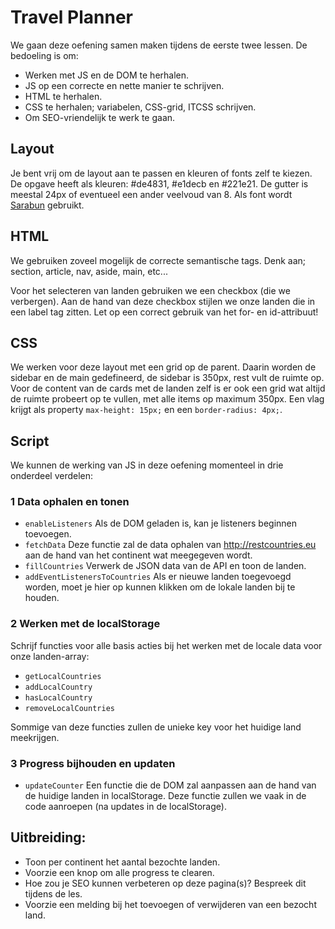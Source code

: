 # Travel Planner
We gaan deze oefening samen maken tijdens de eerste twee lessen. De bedoeling is om:
- Werken met JS en de DOM te herhalen.
- JS op een correcte en nette manier te schrijven.
- HTML te herhalen.
- CSS te herhalen; variabelen, CSS-grid, ITCSS schrijven.
- Om SEO-vriendelijk te werk te gaan.

## Layout
Je bent vrij om de layout aan te passen en kleuren of fonts zelf te kiezen.
De opgave heeft als kleuren: #de4831, #e1decb en #221e21. De gutter is meestal 24px of eventueel een ander veelvoud van 8. Als font wordt [Sarabun](https://fonts.google.com/specimen/Sarabun) gebruikt.

## HTML
We gebruiken zoveel mogelijk de correcte semantische tags.
Denk aan; section, article, nav, aside, main, etc...

Voor het selecteren van landen gebruiken we een checkbox (die we verbergen). Aan de hand van deze checkbox stijlen we onze landen die in een label tag zitten. Let op een correct gebruik van het for- en id-attribuut!

## CSS
We werken voor deze layout met een grid op de parent. Daarin worden de sidebar en de main gedefineerd, de sidebar is 350px, rest vult de ruimte op.
Voor de content van de cards met de landen zelf is er ook een grid wat altijd de ruimte probeert op te vullen, met alle items op maximum 350px.
Een vlag krijgt als property ```max-height: 15px;``` en een ```border-radius: 4px;```.

## Script
We kunnen de werking van JS in deze oefening momenteel in drie onderdeel verdelen:
### 1 Data ophalen en tonen
- ```enableListeners``` Als de DOM geladen is, kan je listeners beginnen toevoegen.
- ```fetchData``` Deze functie zal de data ophalen van http://restcountries.eu aan de hand van het continent wat meegegeven wordt.
- ```fillCountries``` Verwerk de JSON data van de API en toon de landen.
- ```addEventListenersToCountries``` Als er nieuwe landen toegevoegd worden, moet je hier op kunnen klikken om de lokale landen bij te houden.

### 2 Werken met de localStorage
Schrijf functies voor alle basis acties bij het werken met de locale data voor onze landen-array:
- ```getLocalCountries```
- ```addLocalCountry```
- ```hasLocalCountry```
- ```removeLocalCountries```

Sommige van deze functies zullen de unieke key voor het huidige land meekrijgen.

### 3 Progress bijhouden en updaten
- ```updateCounter``` Een functie die de DOM zal aanpassen aan de hand van de huidige landen in localStorage. Deze functie zullen we vaak in de code aanroepen (na updates in de localStorage).

## Uitbreiding:
- Toon per continent het aantal bezochte landen.
- Voorzie een knop om alle progress te clearen.
- Hoe zou je SEO kunnen verbeteren op deze pagina(s)? Bespreek dit tijdens de les.
- Voorzie een melding bij het toevoegen of verwijderen van een bezocht land.